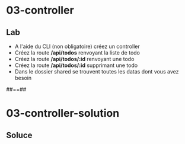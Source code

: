 <!-- .slide: class="exercice" -->

# 03-controller

## Lab

-   A l'aide du CLI (non obligatoire) créez un controller
-   Créez la route **/api/todos** renvoyant la liste de todo
-   Créez la route **/api/todos/:id** renvoyant une todo
-   Créez la route **/api/todos/:id** supprimant une todo
-   Dans le dossier shared se trouvent toutes les datas dont vous avez besoin

##==##

<!-- .slide: class="exercice" -->

# 03-controller-solution

## Soluce

<!-- .element: class="full-center" -->
